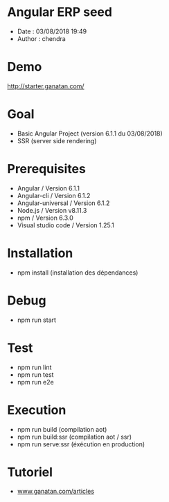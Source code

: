 # Angular ERP seed
- Date : 03/08/2018 19:49
- Author : chendra

# Demo
http://starter.ganatan.com/

# Goal
- Basic Angular Project (version 6.1.1 du 03/08/2018)
- SSR (server side rendering)

# Prerequisites
- Angular / Version 6.1.1
- Angular-cli / Version 6.1.2
- Angular-universal / Version 6.1.2
- Node.js / Version v8.11.3
- npm / Version 6.3.0
- Visual studio code / Version 1.25.1

# Installation
- npm install (installation des dépendances)

# Debug
- npm run start

# Test
- npm run lint
- npm run test
- npm run e2e

# Execution
- npm run build (compilation aot)
- npm run build:ssr (compilation aot / ssr)
- npm run serve:ssr (éxécution en production)

# Tutoriel 
- www.ganatan.com/articles
